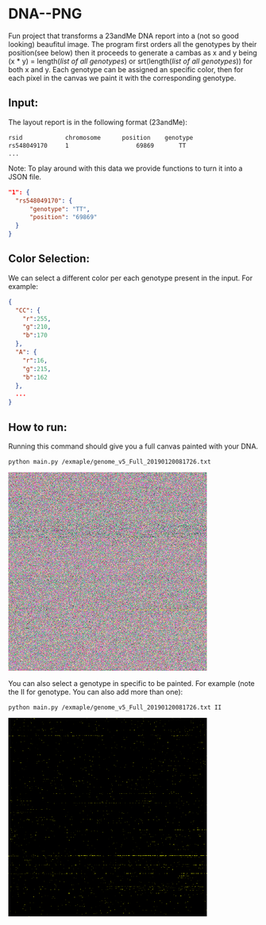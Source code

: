 # DNA--PNG
Fun project that transforms a 23andMe DNA report into a (not so good looking) beaufitul image. The program first orders all the genotypes by their position(see below) then it proceeds to generate a cambas as x and y being (x * y) = length(*list of all genotypes*) or srt(length(*list of all genotypes*)) for both x and y. Each genotype can be assigned an specific color, then for each pixel in the canvas we paint it with the corresponding genotype.

## Input:
The layout report is in the following format (23andMe):
```
rsid            chromosome	    position	genotype
rs548049170     1                   69869       TT
...
```
Note: To play around with this data we provide functions to turn it into a JSON file. 
```json
"1": {
  "rs548049170": {
      "genotype": "TT",
      "position": "69869"
  }
}
 ```
 ## Color Selection:
We can select a different color per each genotype present in the input. For example:
```json
{
  "CC": {
    "r":255,
    "g":210,
    "b":170
  },
  "A": {
    "r":16,
    "g":215,
    "b":162
  },
  ...
}
 ```
 
## How to run:
Running this command should give you a full canvas painted with your DNA.
```terminal
python main.py /exmaple/genome_v5_Full_20190120081726.txt
```
<img src="exampleImages/all.png" width="400"/>

You can also select a genotype in specific to be painted. For example (note the II for genotype. You can also add more than one):
```terminal
python main.py /exmaple/genome_v5_Full_20190120081726.txt II 

```
<img src="exampleImages/II.png" width="400"/>
